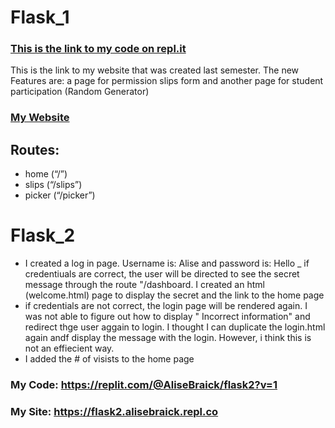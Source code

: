 # Flask_1 
### [This is the link to my code on repl.it](https://replit.com/@AliseBraick/flask1-hw?v=1)
This is the link to my website that was created last semester. The new Features are: a page for  permission slips form and another page for student participation (Random Generator)
### [My Website](https://flask1-hw.alisebraick.repl.co)
## Routes: 
- home (“/”)
- slips (“/slips”)
- picker (“/picker”)

# Flask_2
- I created a log in page. Username is: Alise and password is: Hello
_ if credentiuals are correct, the user will be directed to see the secret message through the route "/dashboard. I created an html (welcome.html) page to display the secret and the link to the home page
- if credentials are not correct, the login page will be rendered again. I was not able to figure out how to display " Incorrect information" and redirect thge user aggain to login. I thought I can duplicate the login.html again andf display the message with the login. However, i think this is not an effiecient way. 
- I added the # of visists to the home page
### My Code: https://replit.com/@AliseBraick/flask2?v=1
### My Site: https://flask2.alisebraick.repl.co

